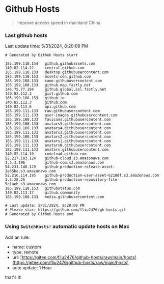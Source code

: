 # Github Hosts

> Improve access speed in mainland China.

### Last github hosts

Last update time: 5/31/2024, 8:20:09 PM

```base
# Generated by Github Hosts start 

185.199.110.154   github.githubassets.com
140.82.114.22     central.github.com
185.199.110.133   desktop.githubusercontent.com
185.199.110.153   assets-cdn.github.com
185.199.108.133   camo.githubusercontent.com
185.199.108.133   github.map.fastly.net
146.75.77.194     github.global.ssl.fastly.net
140.82.112.3      gist.github.com
185.199.108.153   github.io
140.82.112.3      github.com
140.82.113.6      api.github.com
185.199.111.133   raw.githubusercontent.com
185.199.111.133   user-images.githubusercontent.com
185.199.108.133   favicons.githubusercontent.com
185.199.108.133   avatars5.githubusercontent.com
185.199.108.133   avatars4.githubusercontent.com
185.199.111.133   avatars3.githubusercontent.com
185.199.108.133   avatars2.githubusercontent.com
185.199.111.133   avatars1.githubusercontent.com
185.199.111.133   avatars0.githubusercontent.com
185.199.111.133   avatars.githubusercontent.com
140.82.114.10     codeload.github.com
52.217.103.124    github-cloud.s3.amazonaws.com
3.5.3.196         github-com.s3.amazonaws.com
54.231.140.129    github-production-release-asset-2e65be.s3.amazonaws.com
52.216.114.195    github-production-user-asset-6210df.s3.amazonaws.com
3.5.28.25         github-production-repository-file-5c1aeb.s3.amazonaws.com
185.199.110.153   githubstatus.com
140.82.113.17     github.community
185.199.108.133   media.githubusercontent.com

# Last update: 5/31/2024, 8:20:09 PM
# Please star: https://github.com/fliu2476/gh-hosts.git
# Generated by Github Hosts end
```

### Using `SwitchHosts!` automatic update hosts on Mac
Add an rule:
- name: custom
- type: remote
- url: [https://gitee.com/fliu2476/github-hosts/raw/main/hosts](https://gitee.com/fliu2476/github-hosts/raw/main/hosts)
- auto update: 1 Hour

that's it!

